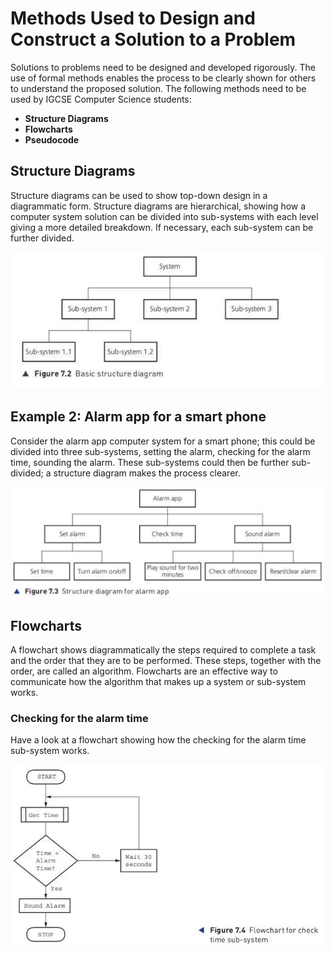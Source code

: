 # Methods Used to Design and Construct a Solution to a Problem

Solutions to problems need to be designed and developed rigorously. The use of formal methods enables the process to be clearly shown for others to understand the proposed solution. The following methods need to be used by IGCSE Computer Science students:

- **Structure Diagrams**
- **Flowcharts**
- **Pseudocode**

## Structure Diagrams

Structure diagrams can be used to show top-down design in a diagrammatic form. Structure diagrams are hierarchical, showing how a computer system solution can be divided into sub-systems with each level giving a more detailed breakdown. If necessary, each sub-system can be further divided.

<div align="center">
  <img src="https://github.com/DeniCastro/CompSciAEA/blob/ProgramDevelopmentCycle/Figure%207.2%20Basic%20structure%20diagram.jpg?raw=true" alt="Figure 7.2 Basic structure of diagram" width="500"> 
</div>

## Example 2: Alarm app for a smart phone 
Consider the alarm app computer system for a smart phone; this could be divided into three sub-systems, setting the alarm, checking for the alarm time, sounding the alarm. These sub-systems could then be further sub-divided; a structure diagram makes the process clearer.


<div align="center">
  <img src="https://github.com/DeniCastro/CompSciAEA/blob/ProgramDevelopmentCycle/Figure%207.3%20Structure%20diagram%20for%20alarm%20app.jpg?raw=true" alt="Figure 7.3 Structure diagram for alarm app" width="500"> 
</div>  

## Flowcharts
A flowchart shows diagrammatically the steps required to complete a task and the order that they are to be performed. These steps, together with the order, are called an algorithm. Flowcharts are an effective way to communicate how the algorithm that makes up a system or sub-system works.

  ### Checking for the alarm time  
  Have a look at a flowchart showing how the checking for the alarm time sub-system works.

    
  <div align="center">
  <img src="https://github.com/DeniCastro/CompSciAEA/blob/ProgramDevelopmentCycle/Figure%207.4%20Flowchart%20for%20check%20time%20sub-system.jpg?raw=true" alt="Figure 7.4 Figure 7.4 Flowchart for check time sub-system" width="500"> 
</div>
